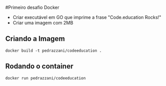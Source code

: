#Primeiro desafio Docker

- Criar executável em GO que imprime a frase "Code.education Rocks!"
- Criar uma imagem com 2MB

## Criando a Imagem
```
docker build -t pedrazzani/codeeducation .
```

## Rodando o container
```
docker run pedrazzani/codeeducation
```
